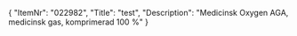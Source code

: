 {
  "ItemNr": "022982",
  "Title": "test",
  "Description": "Medicinsk Oxygen AGA, medicinsk gas, komprimerad 100 %"
}